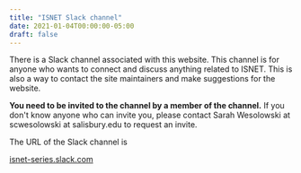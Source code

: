 ```yaml
---
title: "ISNET Slack channel"
date: 2021-01-04T00:00:00-05:00
draft: false
---
```


There is a Slack channel associated with this website. This channel is for anyone who wants to connect and discuss anything related to ISNET. This is also a way to contact the site maintainers and make suggestions for the website. 

**You need to be invited to the channel by a member of the channel.** If you don't know anyone who can invite you, please contact Sarah Wesolowski at scwesolowski at salisbury.edu to request an invite.

The URL of the Slack channel is

[isnet-series.slack.com](https://isnet-series.slack.com)
